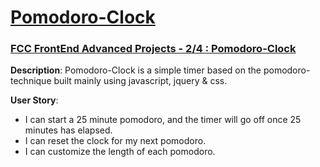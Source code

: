 # [Pomodoro-Clock](https://rkm09.github.io/Pomodoro-Clock)

### [FCC FrontEnd Advanced Projects - 2/4 : Pomodoro-Clock](https://www.freecodecamp.org/challenges/build-a-pomodoro-clock)

**Description**: Pomodoro-Clock is a simple timer based on the pomodoro-technique built mainly using javascript, jquery & css.

**User Story**:
*  I can start a 25 minute pomodoro, and the timer will go off once 25 minutes has elapsed.
*  I can reset the clock for my next pomodoro.
*  I can customize the length of each pomodoro.
